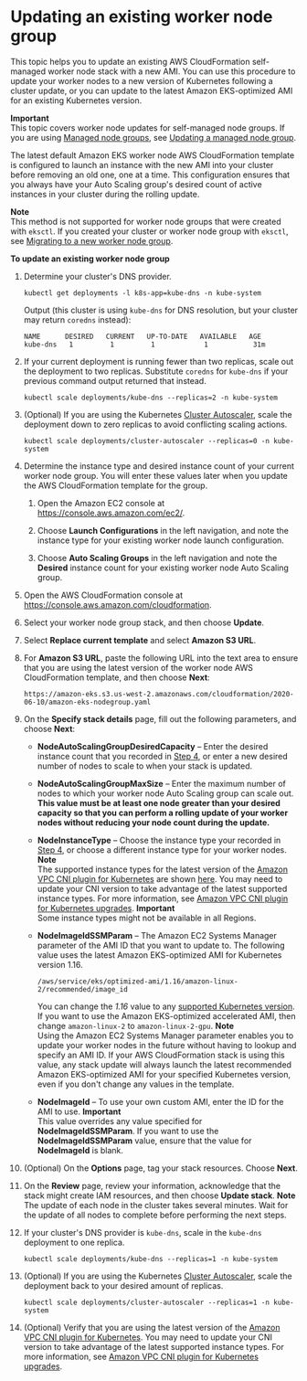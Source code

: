 # Updating an existing worker node group<a name="update-stack"></a>

This topic helps you to update an existing AWS CloudFormation self\-managed worker node stack with a new AMI\. You can use this procedure to update your worker nodes to a new version of Kubernetes following a cluster update, or you can update to the latest Amazon EKS\-optimized AMI for an existing Kubernetes version\.

**Important**  
This topic covers worker node updates for self\-managed node groups\. If you are using [Managed node groups](managed-node-groups.md), see [Updating a managed node group](update-managed-node-group.md)\.

The latest default Amazon EKS worker node AWS CloudFormation template is configured to launch an instance with the new AMI into your cluster before removing an old one, one at a time\. This configuration ensures that you always have your Auto Scaling group's desired count of active instances in your cluster during the rolling update\.

**Note**  
This method is not supported for worker node groups that were created with `eksctl`\. If you created your cluster or worker node group with `eksctl`, see [Migrating to a new worker node group](migrate-stack.md)\.

**To update an existing worker node group**

1. Determine your cluster's DNS provider\.

   ```
   kubectl get deployments -l k8s-app=kube-dns -n kube-system
   ```

   Output \(this cluster is using `kube-dns` for DNS resolution, but your cluster may return `coredns` instead\):

   ```
   NAME      DESIRED   CURRENT   UP-TO-DATE   AVAILABLE   AGE
   kube-dns   1         1         1            1           31m
   ```

1. If your current deployment is running fewer than two replicas, scale out the deployment to two replicas\. Substitute `coredns` for `kube-dns` if your previous command output returned that instead\.

   ```
   kubectl scale deployments/kube-dns --replicas=2 -n kube-system
   ```

1. \(Optional\) If you are using the Kubernetes [Cluster Autoscaler](https://github.com/kubernetes/autoscaler/tree/master/cluster-autoscaler), scale the deployment down to zero replicas to avoid conflicting scaling actions\.

   ```
   kubectl scale deployments/cluster-autoscaler --replicas=0 -n kube-system
   ```

1. <a name="existing-woker-settings-step"></a>Determine the instance type and desired instance count of your current worker node group\. You will enter these values later when you update the AWS CloudFormation template for the group\.

   1. Open the Amazon EC2 console at [https://console\.aws\.amazon\.com/ec2/](https://console.aws.amazon.com/ec2/)\.

   1. Choose **Launch Configurations** in the left navigation, and note the instance type for your existing worker node launch configuration\.

   1. Choose **Auto Scaling Groups** in the left navigation and note the **Desired** instance count for your existing worker node Auto Scaling group\.

1. Open the AWS CloudFormation console at [https://console\.aws\.amazon\.com/cloudformation](https://console.aws.amazon.com/cloudformation/)\.

1. Select your worker node group stack, and then choose **Update**\.

1. Select **Replace current template** and select **Amazon S3 URL**\.

1. For **Amazon S3 URL**, paste the following URL into the text area to ensure that you are using the latest version of the worker node AWS CloudFormation template, and then choose **Next**:

   ```
   https://amazon-eks.s3.us-west-2.amazonaws.com/cloudformation/2020-06-10/amazon-eks-nodegroup.yaml
   ```

1. On the **Specify stack details** page, fill out the following parameters, and choose **Next**:
   + **NodeAutoScalingGroupDesiredCapacity** – Enter the desired instance count that you recorded in [Step 4](#existing-woker-settings-step), or enter a new desired number of nodes to scale to when your stack is updated\.
   + **NodeAutoScalingGroupMaxSize** – Enter the maximum number of nodes to which your worker node Auto Scaling group can scale out\. **This value must be at least one node greater than your desired capacity so that you can perform a rolling update of your worker nodes without reducing your node count during the update\.**
   + **NodeInstanceType** – Choose the instance type your recorded in [Step 4](#existing-woker-settings-step), or choose a different instance type for your worker nodes\.
**Note**  
The supported instance types for the latest version of the [Amazon VPC CNI plugin for Kubernetes](https://github.com/aws/amazon-vpc-cni-k8s) are shown [here](https://github.com/aws/amazon-vpc-cni-k8s/blob/release-1.6/pkg/awsutils/vpc_ip_resource_limit.go)\. You may need to update your CNI version to take advantage of the latest supported instance types\. For more information, see [Amazon VPC CNI plugin for Kubernetes upgrades](cni-upgrades.md)\.
**Important**  
Some instance types might not be available in all Regions\.
   + **NodeImageIdSSMParam** – The Amazon EC2 Systems Manager parameter of the AMI ID that you want to update to\. The following value uses the latest Amazon EKS\-optimized AMI for Kubernetes version 1\.16\.

     ```
     /aws/service/eks/optimized-ami/1.16/amazon-linux-2/recommended/image_id
     ```

     You can change the *1\.16* value to any [supported Kubernetes version](platform-versions.md)\. If you want to use the Amazon EKS\-optimized accelerated AMI, then change `amazon-linux-2` to `amazon-linux-2-gpu`\.
**Note**  
Using the Amazon EC2 Systems Manager parameter enables you to update your worker nodes in the future without having to lookup and specify an AMI ID\. If your AWS CloudFormation stack is using this value, any stack update will always launch the latest recommended Amazon EKS\-optimized AMI for your specified Kubernetes version, even if you don't change any values in the template\.
   + **NodeImageId** – To use your own custom AMI, enter the ID for the AMI to use\.
**Important**  
This value overrides any value specified for **NodeImageIdSSMParam**\. If you want to use the **NodeImageIdSSMParam** value, ensure that the value for **NodeImageId** is blank\.

1. \(Optional\) On the **Options** page, tag your stack resources\. Choose **Next**\.

1. On the **Review** page, review your information, acknowledge that the stack might create IAM resources, and then choose **Update stack**\.
**Note**  
The update of each node in the cluster takes several minutes\. Wait for the update of all nodes to complete before performing the next steps\.

1. If your cluster's DNS provider is `kube-dns`, scale in the `kube-dns` deployment to one replica\.

   ```
   kubectl scale deployments/kube-dns --replicas=1 -n kube-system
   ```

1. \(Optional\) If you are using the Kubernetes [Cluster Autoscaler](https://github.com/kubernetes/autoscaler/tree/master/cluster-autoscaler), scale the deployment back to your desired amount of replicas\.

   ```
   kubectl scale deployments/cluster-autoscaler --replicas=1 -n kube-system
   ```

1. \(Optional\) Verify that you are using the latest version of the [Amazon VPC CNI plugin for Kubernetes](https://github.com/aws/amazon-vpc-cni-k8s)\. You may need to update your CNI version to take advantage of the latest supported instance types\. For more information, see [Amazon VPC CNI plugin for Kubernetes upgrades](cni-upgrades.md)\.